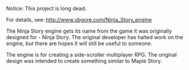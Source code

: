 Notice: This project is long dead.

For details, see: http://www.vbgore.com/Ninja_Story_engine

The Ninja Story engine gets its name from the game it was originally designed for - Ninja Story. The original developer has halted work on the engine, but there are hopes it will still be useful to someone.

The engine is for creating a side-scroller multiplayer RPG. The original design was intended to create something similar to Maple Story.
